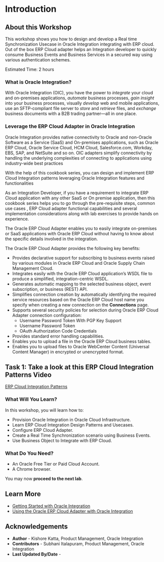 # Introduction

## About this Workshop

This workshop shows you how to design and develop a Real time Synchronization Usecase in Oracle Integration integrating with ERP cloud. Out of the box ERP Cloud adapter helps an Integration developer to quickly consume Business Events and Business Services in a secured way using various authentication schemes.

Estimated Time: 2 hours

### What is Oracle Integration?
With Oracle Integration (OIC), you have the power to *integrate* your cloud and on-premises applications, *automate* business processes, *gain insight* into your business processes, visually *develop* web and mobile applications, use an SFTP-compliant file server to *store* and *retrieve* files, and *exchange* business documents with a B2B trading partner—all in one place.

### Leverage the ERP Cloud Adapter in Oracle Integration

Oracle Integration provides native connectivity to Oracle and non-Oracle Software as a Service (SaaS) and On-premises applications, such as Oracle ERP Cloud, Oracle Service Cloud, HCM Cloud, Salesforce.com, Workday, EBS, SAP, and NetSuite and so on. OIC adapters simplify connectivity by handling the underlying complexities of connecting to applications using industry-wide best practices

With the help of this cookbook series, you can design and implement ERP Cloud Integration patterns leveraging Oracle Integration features and functionalities

As an Integration Developer, if you have a requirement to integrate ERP Cloud application with any other SaaS or On premise application, then this cookbook series helps you to go through the pre-requisite steps, common use cases , ERP Cloud adapter functional capabilities and several implementation considerations along with lab exercises to provide hands on experience.

The Oracle ERP Cloud Adapter enables you to easily integrate on-premises or SaaS applications with Oracle ERP Cloud without having to know about the specific details involved in the integration.

The Oracle ERP Cloud Adapter provides the following key benefits:
- Provides declarative support for subscribing to business events raised by various modules in Oracle ERP Cloud and Oracle Supply Chain Management Cloud.
- Integrates easily with the Oracle ERP Cloud application’s WSDL file to produce a simplified, integration-centric WSDL.
- Generates automatic mapping to the selected business object, event subscription, or business (REST) API.
- Simplifies connection creation by automatically identifying the required service resources based on the Oracle ERP Cloud host name you specify when creating a new connection on the **Connections** page.
- Supports several security policies for selection during Oracle ERP Cloud Adapter connection configuration:
    - Username Password Token With PGP Key Support
    - Username Password Token
    - OAuth Authorization Code Credentials
- Provides standard error handling capabilities.
- Enables you to upload a file in the Oracle ERP Cloud business tables.
- Enables you to upload files to Oracle WebCenter Content (Universal Content Manager) in encrypted or unencrypted format.

##	Task	1: Take a look at this ERP Cloud Integration Patterns Video

[ERP Cloud Integration Patterns](youtube:nKXbh2ZPuMI)

### What Will You Learn?

In this workshop, you will learn how to:

* Provision Oracle Integration in Oracle Cloud Infrastructure.
* Learn ERP Cloud Integration Design Patterns and Usecases.
* Configure ERP Cloud Adapter.
* Create a Real Time Synchronization scenario using Business Events.
* Use Business Object to Integrate with ERP Cloud.

### What Do You Need?

* An Oracle Free Tier or Paid Cloud Account.
* A Chrome browser.

You may now **proceed to the next lab**.

## Learn More

* [Getting Started with Oracle Integration](https://docs.oracle.com/en/cloud/paas/integration-cloud)
* [Using the Oracle ERP Cloud Adapter with Oracle Integration](https://docs.oracle.com/en/cloud/paas/integration-cloud/erp-adapter)

## Acknowledgements

* **Author** - Kishore Katta, Product Management, Oracle Integration
* **Contributors** - Subhani Italapuram, Product Management, Oracle Integration
* **Last Updated By/Date** -
